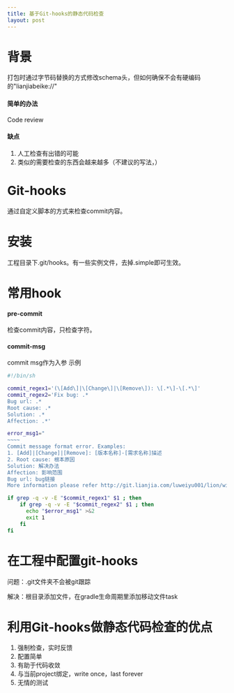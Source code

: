```yaml
---
title: 基于Git-hooks的静态代码检查
layout: post
---
```



# 背景
打包时通过字节码替换的方式修改schema头，但如何确保不会有硬编码的"lianjiabeike://"

#### 简单的办法
Code review

#### 缺点
1. 人工检查有出错的可能
2. 类似的需要检查的东西会越来越多（不建议的写法，）

# Git-hooks
通过自定义脚本的方式来检查commit内容。

# 安装
工程目录下.git/hooks。有一些实例文件，去掉.simple即可生效。

# 常用hook
#### pre-commit
检查commit内容，只检查字符。

#### commit-msg
commit msg作为入参
示例

```bash
#!/bin/sh

commit_regex1='(\[Add\]|\[Change\]|\[Remove\]): \[.*\]-\[.*\]'
commit_regex2='Fix bug: .*
Bug url: .*
Root cause: .*
Solution: .*
Affection: .*'

error_msg1="
~~~~
Commit message format error. Examples:
1. [Add]|[Change]|[Remove]: [版本名称]-[需求名称]描述
2. Root cause: 根本原因
Solution: 解决办法
Affection: 影响范围
Bug url: bug链接
More information please refer http://git.lianjia.com/luweiyu001/lion/wikis/codereview"

if grep -q -v -E "$commit_regex1" $1 ; then
    if grep -q -v -E "$commit_regex2" $1 ; then
      echo "$error_msg1" >&2
      exit 1
    fi
fi
```

# 在工程中配置git-hooks

问题：.git文件夹不会被git跟踪

解决：根目录添加文件，在gradle生命周期里添加移动文件task

# 利用Git-hooks做静态代码检查的优点
1. 强制检查，实时反馈
2. 配置简单
3. 有助于代码收敛
4. 与当前project绑定，write once，last forever
5. 无情的测试
